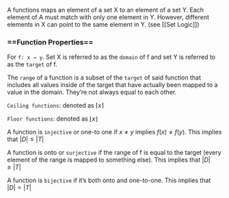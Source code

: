 A functions maps an element of a set X to an element of a set Y. Each element of A must match with only one element in Y. However, different elements in X can point to the same element in Y. (see [[Set Logic]])

### ==Function Properties==

For `f: x → y`. Set X is referred to as the `domain` of f and set Y is referred to as the `target` of f.

The `range` of a function is a subset of the `target` of said function that includes all values inside of the target that have actually been mapped to a value in the domain. They’re not always equal to each other.

`Ceiling functions`: denoted as $\lceil x \rceil$﻿

`Floor functions`: denoted as $\lfloor x \rfloor$﻿

A function is `injective` or one-to one if $x \neq y$﻿ implies $f(x) \neq f(y)$﻿. This implies that $|D| \leq |T|$﻿

A function is onto or `surjective` if the range of f is equal to the target (every element of the range is mapped to something else). This implies that $|D| \geq |T|$﻿

A function is `bijective` if it’s both onto and one-to-one. This implies that $|D| = |T|$